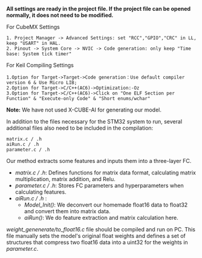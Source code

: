 

**All settings are ready in the project file.  If the project file can be opened normally, it does not need to be modified.**



For CubeMX Settings

```
1. Project Manager -> Advanced Settings: set "RCC","GPIO","CRC" in LL, keep "USART" in HAL.
2. Pinout -> System Core -> NVIC -> Code generation: only keep "Time base: System tick timer"
```

For Keil Compiling Settings

```
1.Option for Target->Target->Code generation：Use default compiler version 6 & Use Micro LIB;
2.Option for Target->C/C++(AC6)->Optimization:-Oz
3.Option for Target->C/C++(AC6)->Click on "One ELF Section per Function" & "Execute-only Code" & "Short enums/wchar"
```



**Note:** We have not used X-CUBE-AI for generating our model.

In addition to the files necessary for the STM32 system to run, several additional files also need to be included in the compilation:

```
matrix.c / .h
aiRun.c / .h
parameter.c / .h
```

Our method extracts some features and inputs them into a three-layer FC.

- *matrix.c / .h*:  Defines functions for matrix data format, calculating matrix multiplication, matrix addition, and Relu.
- *parameter.c / .h*: Stores FC parameters and hyperparameters when calculating features.
- *aiRun.c / .h* : 
  - *Model_Init()*: We deconvert our homemade float16 data to float32 and convert them into matrix data.
  - *aiRun()*: We do feature extraction and matrix calculation here.



*weight_genenerate/to_float16.c* file should be compiled and run on PC. This file manually sets the model's original float weights and defines a set of structures that compress two float16 data into a uint32 for the weights in *parameter.c*.

